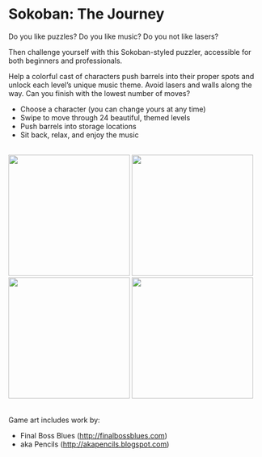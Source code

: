 # Sokoban: The Journey

Do you like puzzles? Do you like music? Do you not like lasers?

Then challenge yourself with this Sokoban-styled puzzler, accessible for both beginners and professionals.

Help a colorful cast of characters push barrels into their proper spots and unlock each level’s unique music theme. Avoid lasers and walls along the way. Can you finish with the lowest number of moves?

- Choose a character (you can change yours at any time)
- Swipe to move through 24 beautiful, themed levels
- Push barrels into storage locations
- Sit back, relax, and enjoy the music

<br>
<div style="flex: 1;flex-direction:row">
  <img src="https://github.com/marypaskhaver/Sokoban/assets/45778203/eaf1f9e6-ecff-420b-8135-80724df36787" width="240" />
  <img src="https://github.com/marypaskhaver/Sokoban/assets/45778203/e00f1545-a9b2-446b-b987-b7b8a4653ee5" width="240" />
  <img src="https://github.com/marypaskhaver/Sokoban/assets/45778203/a8e6a37f-fe58-4036-969f-df09fae56fc7" width="240" />
  <img src="https://github.com/marypaskhaver/Sokoban/assets/45778203/253da52b-d4ce-4882-a46a-9b91e69c7882" width="240" />
</div>
<br>

Game art includes work by:
- Final Boss Blues (http://finalbossblues.com)  
- aka Pencils (http://akapencils.blogspot.com)
